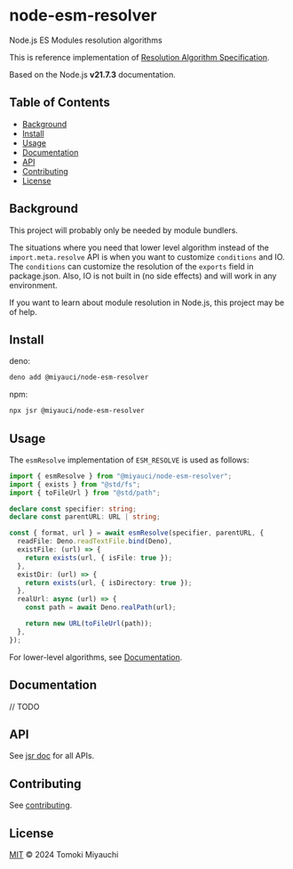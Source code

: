 # node-esm-resolver

Node.js ES Modules resolution algorithms

This is reference implementation of
[Resolution Algorithm Specification](https://nodejs.org/api/esm.html#resolution-and-loading-algorithm).

Based on the Node.js **v21.7.3** documentation.

## Table of Contents <!-- omit in toc -->

- [Background](#background)
- [Install](#install)
- [Usage](#usage)
- [Documentation](#documentation)
- [API](#api)
- [Contributing](#contributing)
- [License](#license)

## Background

This project will probably only be needed by module bundlers.

The situations where you need that lower level algorithm instead of the
`import.meta.resolve` API is when you want to customize `conditions` and IO. The
`conditions` can customize the resolution of the `exports` field in
package.json. Also, IO is not built in (no side effects) and will work in any
environment.

If you want to learn about module resolution in Node.js, this project may be of
help.

## Install

deno:

```bash
deno add @miyauci/node-esm-resolver
```

npm:

```bash
npx jsr @miyauci/node-esm-resolver
```

## Usage

The `esmResolve` implementation of `ESM_RESOLVE` is used as follows:

```ts
import { esmResolve } from "@miyauci/node-esm-resolver";
import { exists } from "@std/fs";
import { toFileUrl } from "@std/path";

declare const specifier: string;
declare const parentURL: URL | string;

const { format, url } = await esmResolve(specifier, parentURL, {
  readFile: Deno.readTextFile.bind(Deno),
  existFile: (url) => {
    return exists(url, { isFile: true });
  },
  existDir: (url) => {
    return exists(url, { isDirectory: true });
  },
  realUrl: async (url) => {
    const path = await Deno.realPath(url);

    return new URL(toFileUrl(path));
  },
});
```

For lower-level algorithms, see [Documentation](#documentation).

## Documentation

// TODO

## API

See [jsr doc](https://jsr.io/@miyauci/node-esm-resolver) for all APIs.

## Contributing

See [contributing](CONTRIBUTING.md).

## License

[MIT](LICENSE) © 2024 Tomoki Miyauchi
